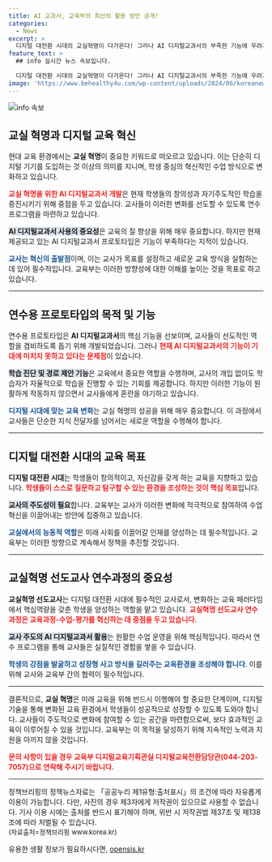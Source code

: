```yaml
---
title: AI 교과서, 교육부의 최선의 활용 방안 공개!
categories:
  - News
excerpt: >
  디지털 대전환 시대의 교실혁명이 다가온다! 그러나 AI 디지털교과서의 부족한 기능에 우려가 커지고 있다. 교육부는 교사들의 주도적 혁신을 강조하며, 창의적인 수업 변화를 위한 연수 과정을 진행 중이다. 클릭하여 자세히 알아보세요!
feature_text: >
  ## info 실시간 뉴스 속보입니다.

  디지털 대전환 시대의 교실혁명이 다가온다! 그러나 AI 디지털교과서의 부족한 기능에 우려가 커지고 있다. 교육부는 교사들의 주도적 혁신을 강조하며, 창의적인 수업 변화를 위한 연수 과정을 진행 중이다. 클릭하여 자세히 알아보세요!
image: 'https://www.behealthy4u.com/wp-content/uploads/2024/06/koreanews.jpg'
---
```


<p><img src="https://www.behealthy4u.com/wp-content/uploads/2024/06/koreanews.jpg" alt="info 속보" /></p>

<h2 data-ke-size="size26">교실 혁명과 디지털 교육 혁신</h2>

<p data-ke-size="size16">현대 교육 환경에서는 <b>교실 혁명</b>이 중요한 키워드로 떠오르고 있습니다. 이는 단순히 디지털 기기를 도입하는 것 이상의 의미를 지니며, 학생 중심의 혁신적인 수업 방식으로 변화하고 있습니다.</p>

<p data-ke-size="size16"><b><span style="color: #ee2323;">교실 혁명을 위한 AI 디지털교과서 개발</span></b>은 현재 학생들의 창의성과 자기주도적인 학습을 증진시키기 위해 중점을 두고 있습니다. 교사들이 이러한 변화를 선도할 수 있도록 연수 프로그램을 마련하고 있습니다.</p>

<p data-ke-size="size16"><b><span style="background-color: #21538527;">AI 디지털교과서 사용의 중요성</span></b>은 교육의 질 향상을 위해 매우 중요합니다. 하지만 현재 제공되고 있는 AI 디지털교과서 프로토타입은 기능이 부족하다는 지적이 있습니다.</p>

<p data-ke-size="size16"><b><span style="color: #1a5490;">교사는 혁신의 출발점</span></b>이며, 이는 교사가 목표를 설정하고 새로운 교육 방식을 실험하는 데 있어 필수적입니다. 교육부는 이러한 방향성에 대한 이해를 높이는 것을 목표로 하고 있습니다.</p>

<hr>

<h2 data-ke-size="size26">연수용 프로토타입의 목적 및 기능</h2>

<p data-ke-size="size16">연수용 프로토타입은 <b>AI 디지털교과서</b>의 핵심 기능을 선보이며, 교사들이 선도적인 역할을 겸비하도록 돕기 위해 개발되었습니다. 그러나 <b><span style="color: #ee2323;">현재 AI 디지털교과서의 기능이 기대에 미치지 못하고 있다는 문제점</span></b>이 있습니다.</p>

<p data-ke-size="size16"><b><span style="background-color: #21538527;">학습 진단 및 경로 제안 기능</span></b>은 교육에서 중요한 역할을 수행하며, 교사의 개입 없이도 학습자가 자율적으로 학습을 진행할 수 있는 기회를 제공합니다. 하지만 이러한 기능이 원활하게 작동하지 않으면서 교사들에게 혼란을 야기하고 있습니다.</p>

<p data-ke-size="size16"><b><span style="color: #1a5490;">디지털 시대에 맞는 교육 변화</span></b>는 교실 혁명의 성공을 위해 매우 중요합니다. 이 과정에서 교사들은 단순한 지식 전달자를 넘어서는 새로운 역할을 수행해야 합니다.</p>

<hr>

<h2 data-ke-size="size26">디지털 대전환 시대의 교육 목표</h2>

<p data-ke-size="size16"><b>디지털 대전환 시대</b>는 학생들이 창의적이고, 자신감을 갖게 하는 교육을 지향하고 있습니다. <b><span style="color: #ee2323;">학생들이 스스로 질문하고 탐구할 수 있는 환경을 조성하는 것이 핵심 목표</span></b>입니다.</p>

<p data-ke-size="size16"><b><span style="background-color: #21538527;">교사의 주도성이 필요</span></b>합니다. 교육부는 교사가 이러한 변화에 적극적으로 참여하여 수업 혁신을 이끌어내는 방안에 집중하고 있습니다.</p>

<p data-ke-size="size16"><b><span style="color: #1a5490;">교실에서의 능동적 역할</span></b>은 미래 사회를 이끌어갈 인재를 양성하는 데 필수적입니다. 교육부는 이러한 방향으로 계속해서 정책을 추진할 것입니다.</p>

<hr>

<h2 data-ke-size="size26">교실혁명 선도교사 연수과정의 중요성</h2>

<p data-ke-size="size16"><b>교실혁명 선도교사</b>는 디지털 대전환 시대에 필수적인 교사로서, 변화하는 교육 패러다임에서 핵심역량을 갖춘 학생을 양성하는 역할을 맡고 있습니다. <b><span style="color: #ee2323;">교실혁명 선도교사 연수과정은 교육과정-수업-평가를 혁신하는 데 중점을 두고 있습니다</span></b>.</p>

<p data-ke-size="size16"><b><span style="background-color: #21538527;">교사 주도의 AI 디지털교과서 활용</span></b>는 원활한 수업 운영을 위해 핵심적입니다. 따라서 연수 프로그램을 통해 교사들은 실질적인 경험을 쌓을 수 있습니다.</p>

<p data-ke-size="size16"><b><span style="color: #1a5490;">학생의 강점을 발굴하고 성장형 사고 방식을 길러주는 교육환경을 조성해야 합니다</span></b>. 이를 위해 교사와 교육부 간의 협력이 필수적입니다.</p>

<hr>

<p data-ke-size="size16">결론적으로, <b>교실 혁명</b>은 미래 교육을 위해 반드시 이행해야 할 중요한 단계이며, 디지털 기술을 통해 변화된 교육 환경에서 학생들이 성공적으로 성장할 수 있도록 도와야 합니다. 교사들이 주도적으로 변화에 참여할 수 있는 공간을 마련함으로써, 보다 효과적인 교육이 이루어질 수 있을 것입니다. 교육부는 이 목적을 달성하기 위해 지속적인 노력과 지원을 아끼지 않을 것입니다.</p>

<p data-ke-size="size16"><b><span style="color: #ee2323;">문의 사항이 있을 경우 교육부 디지털교육기획관실 디지털교육전환담당관(044-203-7057)으로 연락해 주시기 바랍니다.</span></b></p>

<hr>

<p data-ke-size="size16">정책브리핑의 정책뉴스자료는 「공공누리 제1유형:출처표시」의 조건에 따라 자유롭게 이용이 가능합니다. 다만, 사진의 경우 제3자에게 저작권이 있으므로 사용할 수 없습니다. 기사 이용 시에는 출처를 반드시 표기해야 하며, 위반 시 저작권법 제37조 및 제138조에 따라 처벌될 수 있습니다. <br/> <span style="font-size: small;">(자료출처=정책브리핑 www.korea.kr)</span></p>
유용한 생활 정보가 필요하시다면, <a href="https://opensis.kr" rel="dofollow">opensis.kr</a>


